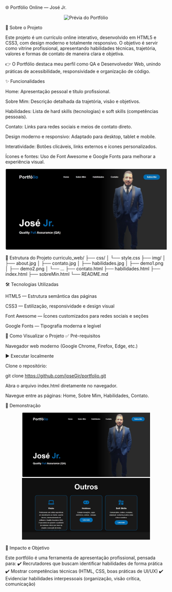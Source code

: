 🌐 Portfólio Online — José Jr.
<p align="center"> <img src="assets/demo1.png" alt="Prévia do Portfólio" width="600"/> </p>
📌 Sobre o Projeto

Este projeto é um currículo online interativo, desenvolvido em HTML5 e CSS3, com design moderno e totalmente responsivo.
O objetivo é servir como vitrine profissional, apresentando habilidades técnicas, trajetória, valores e formas de contato de maneira clara e objetiva.

👉 O Portfólio destaca meu perfil como QA e Desenvolvedor Web, unindo práticas de acessibilidade, responsividade e organização de código.

✨ Funcionalidades

Home: Apresentação pessoal e título profissional.

Sobre Mim: Descrição detalhada da trajetória, visão e objetivos.

Habilidades: Lista de hard skills (tecnologias) e soft skills (competências pessoais).

Contato: Links para redes sociais e meios de contato direto.

Design moderno e responsivo: Adaptado para desktop, tablet e mobile.

Interatividade: Botões clicáveis, links externos e ícones personalizados.

Ícones e fontes: Uso de Font Awesome e Google Fonts para melhorar a experiência visual.

<p align="center"> <img src="./curriculo_web/assets/1.jpg" alt="Página Sobre Mim" width="600"/> </p>
🧱 Estrutura do Projeto
curriculo_web/
 ├── css/
 │    └── style.css
 ├── img/
 │    ├── about.jpg
 │    ├── contato.jpg
 │    ├── habilidades.jpg
 │    ├── demo1.png
 │    ├── demo2.png
 │    └── ...
 ├── contato.html
 ├── habilidades.html
 ├── index.html
 ├── sobreMin.html
 └── README.md

🛠️ Tecnologias Utilizadas

HTML5 — Estrutura semântica das páginas

CSS3 — Estilização, responsividade e design visual

Font Awesome — Ícones customizados para redes sociais e seções

Google Fonts — Tipografia moderna e legível

🚀 Como Visualizar o Projeto
✅ Pré-requisitos

Navegador web moderno (Google Chrome, Firefox, Edge, etc.)

▶️ Executar localmente

Clone o repositório:

git clone https://github.com/joseGjr/portfolio.git


Abra o arquivo index.html diretamente no navegador.

Navegue entre as páginas: Home, Sobre Mim, Habilidades, Contato.

📸 Demonstração
<p align="center"> <img src="./curriculo_web/assets/1.jpg" width="400"/> <img src="./curriculo_web/assets/2.jpg" width="400"/> </p>
🌟 Impacto e Objetivo

Este portfólio é uma ferramenta de apresentação profissional, pensada para:
✔️ Recrutadores que buscam identificar habilidades de forma prática
✔️ Mostrar competências técnicas (HTML, CSS, boas práticas de UI/UX)
✔️ Evidenciar habilidades interpessoais (organização, visão crítica, comunicação)